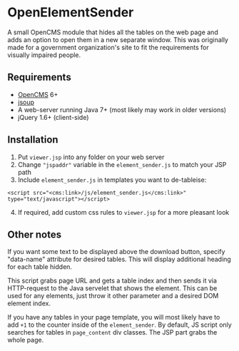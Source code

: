 # OpenElementSender
A small OpenCMS module that hides all the tables on the web page and adds an option to open them in a new separate window. This was originally made for a government organization's site to fit the requirements for visually impaired people.

Requirements
------------

- [OpenCMS](http://www.opencms.org/) 6+
- [jsoup](https://github.com/jhy/jsoup)
- A web-server running Java 7+ (most likely may work  in older versions)
- jQuery 1.6+ (client-side)

Installation
------------

1. Put `viewer.jsp` into any folder on your web server
2. Change `"jspaddr"` variable in the `element_sender.js` to match your JSP path
3. Include `element_sender.js` in templates you want to de-tableise:

 `<script src="<cms:link>/js/element_sender.js</cms:link>" type="text/javascript"></script>`

4. If required, add custom css rules to `viewer.jsp` for a more pleasant look


Other notes
-----------

If you want some text to be displayed above the download button, specify "data-name" attribute for desired tables. This will display additional heading for each table hidden.

This script grabs page URL and gets a table index and then sends it via HTTP-request to the Java servelet that shows the element.
This can be used for any elements, just throw it other parameter and a desired DOM element index.

If you have any tables in your page template, you will most likely have to add `+1` to the counter inside of the `element_sender`. By default, JS script only searches for tables in `page_content` div classes. The JSP part grabs the whole page.
